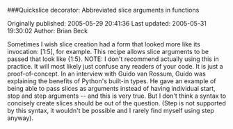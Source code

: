 ###Quickslice decorator: Abbreviated slice arguments in functions

Originally published: 2005-05-29 20:41:36
Last updated: 2005-05-31 19:30:02
Author: Brian Beck

Sometimes I wish slice creation had a form that looked more like its invocation: [1:5], for example. This recipe allows slice arguments to be passed that look like {1:5}. NOTE: I don't recommend actually using this in practice. It will most likely just confuse any readers of your code. It is just a proof-of-concept. In an interview with Guido van Rossum, Guido was explaining the benefits of Python's built-in types. He gave an example of being able to pass slices as arguments instead of having individual start, stop and step arguments -- and this is very true. But I don't think a syntax to concisely create slices should be out of the question. (Step is not supported by this syntax, it wouldn't be possible and I rarely find myself using step anyway).